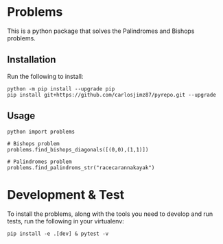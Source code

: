 # Problems

This is a python package that solves the Palindromes and Bishops problems.

## Installation

Run the following to install:

```
python -m pip install --upgrade pip
pip install git+https://github.com/carlosjimz87/pyrepo.git --upgrade
```

## Usage

```
python import problems

# Bishops problem
problems.find_bishops_diagonals([(0,0),(1,1)])

# Palindromes problem
problems.find_palindroms_str("racecarannakayak")
```

# Development & Test

To install the problems, along with the tools you need to develop and run tests, run the following in your virtualenv:

```
pip install -e .[dev] & pytest -v
```
